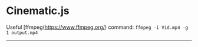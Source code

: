 # Cinematic.js

Useful [ffmpeg(https://www.ffmpeg.org/) command: `ffmpeg -i Vid.mp4 -g 1 output.mp4`

---